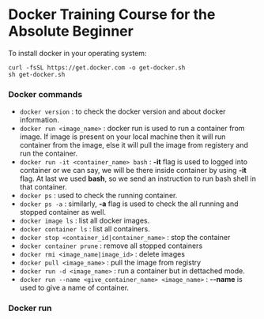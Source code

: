 # Docker Training Course for the Absolute Beginner

To install docker in your operating system:

```shell
curl -fsSL https://get.docker.com -o get-docker.sh
sh get-docker.sh
```

### Docker commands

- `docker version` : to check the docker version and about docker information.
- `docker run <image_name>` : docker run is used to run a container from image. If image is present on your local machine then it will run container from the image, else it will pull the image from registery and run the container.
- `docker run -it <container_name> bash` : **-it** flag is used to logged into container or we can say, we will be there inside container by using **-it** flag. At last we used **bash**, so we send an instruction to run bash shell in that container.
- `docker ps` : used to check the running container.
- `docker ps -a` : similarly, **-a** flag is used to check the all running and stopped container as well.
- `docker image ls` : list all docker images.
- `docker container ls` : list all containers.
- `docker stop <container_id|container_name>` : stop the container
- `docker container prune` : remove all stopped containers
- `docker rmi <image_name|image_id>` : delete images
- `docker pull <image_name>` : pull the image from registry
- `docker run -d <image_name>` : run a container but in dettached mode.
- `docker run --name <give_container_name> <image_name>` : **--name** is used to give a name of container.

### Docker run
